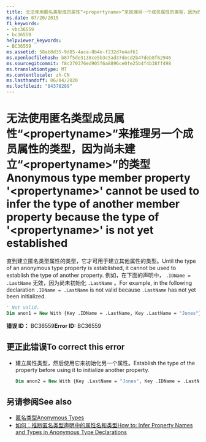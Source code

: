 ```yaml
---
title: 无法使用匿名类型成员属性“<propertyname>”来推理另一个成员属性的类型，因为尚未建立“<propertyname>”的类型
ms.date: 07/20/2015
f1_keywords:
- vbc36559
- bc36559
helpviewer_keywords:
- BC36559
ms.assetid: 58ab8d35-9d85-4aca-8b4e-f232d7e4af61
ms.openlocfilehash: b87f5de3138ce5b3c5ad37decd2b47deb8f62946
ms.sourcegitcommit: f8c270376ed905f6a8896ce0fe25b4f4b38ff498
ms.translationtype: MT
ms.contentlocale: zh-CN
ms.lasthandoff: 06/04/2020
ms.locfileid: "84378289"
---
```

# <a name="anonymous-type-member-property-propertyname-cannot-be-used-to-infer-the-type-of-another-member-property-because-the-type-of-propertyname-is-not-yet-established"></a><span data-ttu-id="91d06-102">无法使用匿名类型成员属性“\<propertyname>”来推理另一个成员属性的类型，因为尚未建立“\<propertyname>”的类型</span><span class="sxs-lookup"><span data-stu-id="91d06-102">Anonymous type member property '\<propertyname>' cannot be used to infer the type of another member property because the type of '\<propertyname>' is not yet established</span></span>

<span data-ttu-id="91d06-103">直到建立匿名类型属性的类型，它才可用于建立其他属性的类型。</span><span class="sxs-lookup"><span data-stu-id="91d06-103">Until the type of an anonymous type property is established, it cannot be used to establish the type of another property.</span></span> <span data-ttu-id="91d06-104">例如，在下面的声明中， `.IDName = .LastName` 无效，因为尚未初始化 `.LastName` 。</span><span class="sxs-lookup"><span data-stu-id="91d06-104">For example, in the following declaration `.IDName = .LastName` is not valid because `.LastName` has not yet been initialized.</span></span>

```vb
' Not valid.
Dim anon1 = New With {Key .IDName = .LastName, Key .LastName = "Jones"}
```

<span data-ttu-id="91d06-105">**错误 ID：** BC36559</span><span class="sxs-lookup"><span data-stu-id="91d06-105">**Error ID:** BC36559</span></span>

## <a name="to-correct-this-error"></a><span data-ttu-id="91d06-106">更正此错误</span><span class="sxs-lookup"><span data-stu-id="91d06-106">To correct this error</span></span>

- <span data-ttu-id="91d06-107">建立属性类型，然后使用它来初始化另一个属性。</span><span class="sxs-lookup"><span data-stu-id="91d06-107">Establish the type of the property before using it to initialize another property.</span></span>

  ```vb
  Dim anon2 = New With {Key .LastName = "Jones", Key .IDName = .LastName}
  ```

## <a name="see-also"></a><span data-ttu-id="91d06-108">另请参阅</span><span class="sxs-lookup"><span data-stu-id="91d06-108">See also</span></span>

- [<span data-ttu-id="91d06-109">匿名类型</span><span class="sxs-lookup"><span data-stu-id="91d06-109">Anonymous Types</span></span>](../programming-guide/language-features/objects-and-classes/anonymous-types.md)
- [<span data-ttu-id="91d06-110">如何：推断匿名类型声明中的属性名和类型</span><span class="sxs-lookup"><span data-stu-id="91d06-110">How to: Infer Property Names and Types in Anonymous Type Declarations</span></span>](../programming-guide/language-features/objects-and-classes/how-to-infer-property-names-and-types-in-anonymous-type-declarations.md)
